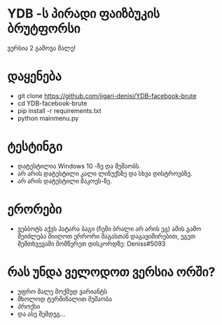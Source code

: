 # YDB -ს პირადი ფაიზბუკის ბრუტფორსი

ვერსია 2 გამოვა მალე!

# დაყენება

* git clone https://github.com/jigari-denisi/YDB-facebook-brute
* cd YDB-facebook-brute
* pip install -r requirements.txt
* python mainmenu.py

# ტესტინგი

* დატესტილია Windows 10 -ზე და მუშაობს.
* არ არის დატესტილი კალი ლინუქსზე და სხვა დისტროებზე.
* არ არის დატესტილი მაკოეს-ზე.

# ერორები

* ვებბოტს აქვს პატარა ბაგი (ჩემი ბრალი არ არის ეგ) ამის გამო შეიძლება მიიღოთ ერრორი მაგასთან დაგავიშირებით, ეგეთ შემთხვევაში მომწერეთ დისკორდზე: Deniss#5093

# რას უნდა ველოდოთ ვერსია ორში?

* უფრო მალე მოქმედ ვარიანტს
* მხოლოდ ტერმინალით მუშაობა
* პროქსი
* და ასე შემდეგ...
